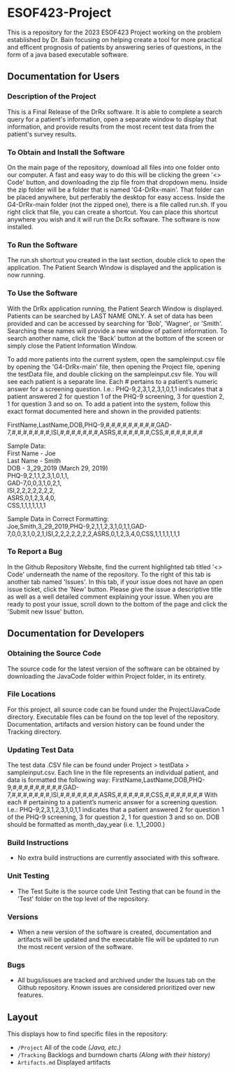 # ESOF423-Project

This is a repository for the 2023 ESOF423 Project working on the problem established by Dr. Bain focusing on helping create a tool for more practical and efficent prognosis of patients by answering series of questions, in the form of a java based executable software.

## Documentation for Users
### Description of the Project
This is a Final Release of the DrRx software. It is able to complete a search query for a patient's information, open a separate window to display that information, and provide results from the most recent test data from the patient's survey results.

### To Obtain and Install the Software
On the main page of the repository, download all files into one folder onto our computer. A fast and easy way to do this will be clicking the green '<> Code' button, and downloading the zip file from that dropdown menu. Inside the zip folder will be a folder that is named 'G4-DrRx-main'. That folder can be placed anywhere, but perferably the desktop for easy access. Inside the G4-DrRx-main folder (not the zipped one), there is a file called run.sh. If you right click that file, you can create a shortcut. You can place this shortcut anywhere you wish and it will run the Dr.Rx software. The software is now installed.

### To Run the Software
The run.sh shortcut you created in the last section, double click to open the application. The Patient Search Window is displayed and the application is now running. 

### To Use the Software
With the DrRx application running, the Patient Search Window is displayed. Patients can be searched by LAST NAME ONLY. A set of data has been provided and can be accessed by searching for 'Bob', 'Wagner', or 'Smith'. Searching these names will provide a new window of patient information. To search another name, click the 'Back' button at the bottom of the screen or simply close the Patient Information Window. 

To add more patients into the current system, open the sampleinput.csv file by opening the 'G4-DrRx-main' file, then opening the Project file, opening the testData file, and double clicking on the sampleinput.csv file. You will see each patient is a separate line. Each # pertains to a patient’s numeric answer for a screening question. I.e.: PHQ-9,2,3,1,2,3,1,0,1,1 indicates that a patient answered 2 for question 1 of the PHQ-9 screening, 3 for question 2, 1 for question 3 and so on. To add a patient into the system, follow this exact format documented here and shown in the provided patients:

FirstName,LastName,DOB,PHQ-9,#,#,#,#,#,#,#,#,#,GAD-7,#,#,#,#,#,#,#,ISI,#,#,#,#,#,#,#,ASRS,#,#,#,#,#,#,CSS,#,#,#,#,#,#,#

Sample Data:  
First Name - Joe  
Last Name - Smith  
DOB - 3_29_2019 (March 29, 2019)  
PHQ-9,2,1,1,2,3,1,0,1,1,  
GAD-7,0,0,3,1,0,2,1,  
ISI,2,2,2,2,2,2,2,  
ASRS,0,1,2,3,4,0,  
CSS,1,1,1,1,1,1,1  

Sample Data in Correct Formatting:  
Joe,Smith,3_29_2019,PHQ-9,2,1,1,2,3,1,0,1,1,GAD-7,0,0,3,1,0,2,1,ISI,2,2,2,2,2,2,2,ASRS,0,1,2,3,4,0,CSS,1,1,1,1,1,1,1

### To Report a Bug
In the Github Repository Website, find the current highlighted tab titled '<> Code' underneath the name of the repository. To the right of this tab is another tab named 'Issues'.
In this tab, if your issue does not have an open issue ticket, click the 'New' button. Please give the issue a descriptive title as well as a well detailed comment explaining your issue.
When you are ready to post your issue, scroll down to the bottom of the page and click the 'Submit new Issue' button.

## Documentation for Developers
### Obtaining the Source Code 
The source code for the latest version of the software can be obtained by downloading the JavaCode folder within Project folder, in its entirety.

### File Locations
For this project, all source code can be found under the Project/JavaCode directory.
Executable files can be found on the top level of the repository.
Documentation, artifacts and version history can be found under the Tracking directory.

### Updating Test Data
The test data .CSV file can be found under Project > testData > sampleinput.csv. Each line in the file represents an individual patient, and data is formatted the following way:
FirstName,LastName,DOB,PHQ-9,#,#,#,#,#,#,#,#,#,GAD-7,#,#,#,#,#,#,#,ISI,#,#,#,#,#,#,#,ASRS,#,#,#,#,#,#,CSS,#,#,#,#,#,#,#
With each # pertaining to a patient’s numeric answer for a screening question. I.e.: PHQ-9,2,3,1,2,3,1,0,1,1 indicates that a patient answered 2 for question 1 of the PHQ-9 screening, 3 for question 2, 1 for question 3 and so on. DOB should be formatted as month_day_year (i.e. 1_1_2000.)


### Build Instructions
* No extra build instructions are currently associated with this software.

### Unit Testing
* The Test Suite is the source code Unit Testing that can be found in the 'Test' folder on the top level of the repository.

### Versions
* When a new version of the software is created, documentation and artifacts will be updated and the executable file will be updated to run the most recent version of the software.

### Bugs
* All bugs/issues are tracked and archived under the Issues tab on the Github repository. Known issues are considered prioritized over new features.

## Layout

This displays how to find specific files in the repository:

  * `/Project` All of the code *(Java, etc.)*
  * `/Tracking` Backlogs and burndown charts *(Along with their history)*
  * `Artifacts.md` Displayed artifacts
  
